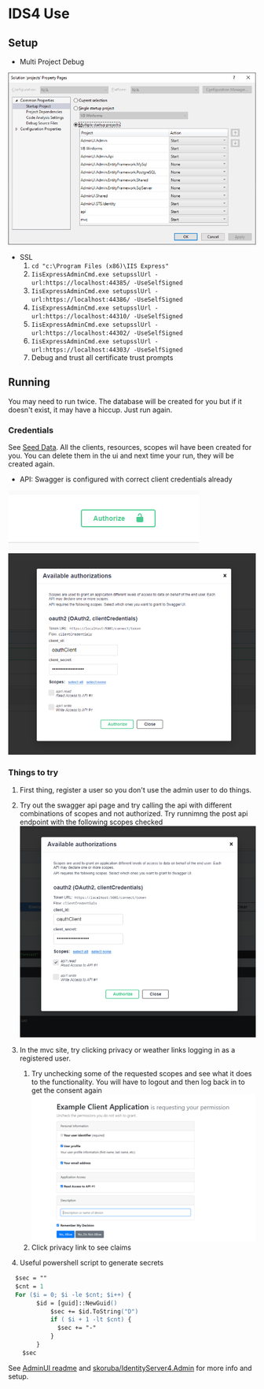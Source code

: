 # IDS4 Use

## Setup

- Multi Project Debug

![multi debug](/assets/multi%20debug.png)

- SSL
  1. ```cd "c:\Program Files (x86)\IIS Express"```
  1. ```IisExpressAdminCmd.exe setupsslUrl -url:https://localhost:44385/ -UseSelfSigned```
  1. ```IisExpressAdminCmd.exe setupsslUrl -url:https://localhost:44386/ -UseSelfSigned```
  1. ```IisExpressAdminCmd.exe setupsslUrl -url:https://localhost:44310/ -UseSelfSigned```
  1. ```IisExpressAdminCmd.exe setupsslUrl -url:https://localhost:44302/ -UseSelfSigned```
  1. ```IisExpressAdminCmd.exe setupsslUrl -url:https://localhost:44303/ -UseSelfSigned```
  1. Debug and trust all certificate trust prompts

## Running

You may need to run twice.  The database will be created for you but if it doesn't exist, it may have a hiccup.  Just run again.

### Credentials

See [Seed Data](src/AdminUI/src/AdminUI.Admin/identityserverdata.json).  All the clients, resources, scopes wil have been created for you.  You can delete them in the ui and next time your run, they will be created again.  

- API: Swagger is configured with correct client credentials already

![authorize btn](/assets/authorize%20btn.png)
![authorize dlg](/assets/authorize%20dlg.png)

### Things to try

1. First thing, register a user so you don't use the admin user to do things.
1. Try out the swagger api page and try calling the api with different combinations of scopes and not authorized.  Try runnimng the post api endpoint with the following scopes checked
  ![only read](/assets/only%20read.png)

1. In the mvc site, try clicking privacy or weather links logging in as a registered user.
    1. Try unchecking some of the requested scopes and see what it does to the functionality.  You will have to logout and then log back in to get the consent again
    ![consent](/assets/consent.png)
    1. Click privacy link to see claims
1. Useful powershell script to generate secrets

  ```ps
    $sec = ""
    $cnt = 1
    For ($i = 0; $i -le $cnt; $i++) {
          $id = [guid]::NewGuid()
              $sec += $id.ToString("D")
              if ( $i + 1 -lt $cnt) {
                $sec += "-"    
              }
          }
      $sec


  ```

See [AdminUI readme](/src/AdminUI/readme.md) and [skoruba/IdentityServer4.Admin](https://github.com/skoruba/IdentityServer4.Admin) for more info and setup.
